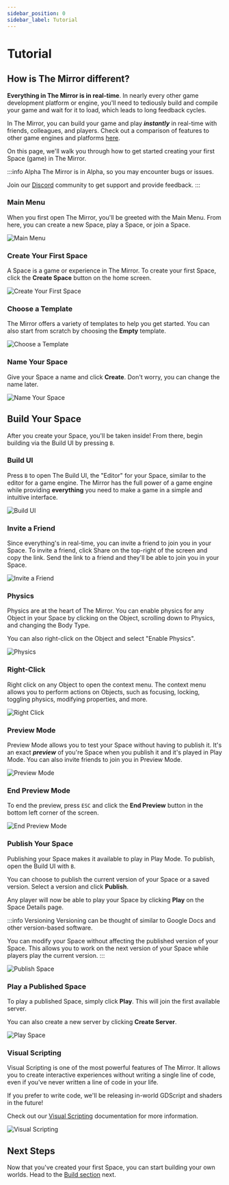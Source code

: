 ```yaml
---
sidebar_position: 0
sidebar_label: Tutorial
---
```


# Tutorial

## How is The Mirror different?

**Everything in The Mirror is in real-time**. In nearly every other game development platform or engine, you'll need to tediously build and compile your game and wait for it to load, which leads to long feedback cycles.

In The Mirror, you can build your game and play **_instantly_** in real-time with friends, colleagues, and players. Check out a comparison of features to other game engines and platforms [here](https://themirror.space/features).

On this page, we'll walk you through how to get started creating your first Space (game) in The Mirror.

:::info Alpha
The Mirror is in Alpha, so you may encounter bugs or issues.

Join our [Discord](https://themirror.space/discord) community to get support and provide feedback.
:::

### Main Menu

When you first open The Mirror, you'll be greeted with the Main Menu. From here, you can create a new Space, play a Space, or join a Space.

![Main Menu](MainMenu.jpg)

### Create Your First Space

A Space is a game or experience in The Mirror. To create your first Space, click the **Create Space** button on the home screen.

![Create Your First Space](Create-Space.jpg)

### Choose a Template

The Mirror offers a variety of templates to help you get started. You can also start from scratch by choosing the **Empty** template.

![Choose a Template](Template.jpg)

### Name Your Space

Give your Space a name and click **Create**. Don't worry, you can change the name later.

![Name Your Space](Space-Name.jpg)

## Build Your Space

After you create your Space, you'll be taken inside! From there, begin building via the Build UI by pressing `B`.

### Build UI

Press `B` to open The Build UI, the "Editor" for your Space, similar to the editor for a game engine. The Mirror has the full power of a game engine while providing **everything** you need to make a game in a simple and intuitive interface.

![Build UI](Build-UI.jpg)

### Invite a Friend

Since everything's in real-time, you can invite a friend to join you in your Space. To invite a friend, click Share on the top-right of the screen and copy the link. Send the link to a friend and they'll be able to join you in your Space.

![Invite a Friend](Invite.jpg)

### Physics

Physics are at the heart of The Mirror. You can enable physics for any Object in your Space by clicking on the Object, scrolling down to Physics, and changing the Body Type.

You can also right-click on the Object and select "Enable Physics".

![Physics](Physics.jpg)

### Right-Click

Right click on any Object to open the context menu. The context menu allows you to perform actions on Objects, such as focusing, locking, toggling physics, modifying properties, and more.

![Right Click](Right-Click.jpg)

### Preview Mode

Preview Mode allows you to test your Space without having to publish it. It's an exact **_preview_** of you're Space when you publish it and it's played in Play Mode. You can also invite friends to join you in Preview Mode.

![Preview Mode](Preview-Mode.jpg)

### End Preview Mode

To end the preview, press `ESC` and click the **End Preview** button in the bottom left corner of the screen.

![End Preview Mode](End-Preview.jpg)

### Publish Your Space

Publishing your Space makes it available to play in Play Mode. To publish, open the Build UI with `B`.

You can choose to publish the current version of your Space or a saved version. Select a version and click **Publish**.

Any player will now be able to play your Space by clicking **Play** on the Space Details page.

:::info Versioning
Versioning can be thought of similar to Google Docs and other version-based software.

You can modify your Space without affecting the published version of your Space. This allows you to work on the next version of your Space while players play the current version.
:::

![Publish Space](Publish-Space.jpg)

### Play a Published Space

To play a published Space, simply click **Play**. This will join the first available server.

You can also create a new server by clicking **Create Server**.

![Play Space](Play.jpg)

### Visual Scripting

Visual Scripting is one of the most powerful features of The Mirror. It allows you to create interactive experiences without writing a single line of code, even if you've never written a line of code in your life.

If you prefer to write code, we'll be releasing in-world GDScript and shaders in the future!

Check out our [Visual Scripting](/docs/category/scripting) documentation for more information.

![Visual Scripting](Scripting.jpg)

## Next Steps

Now that you've created your first Space, you can start building your own worlds. Head to the [Build section](/docs/category/build) next.
